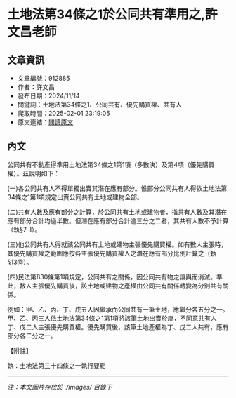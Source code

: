 # 土地法第34條之1於公同共有準用之,許文昌老師

## 文章資訊
- 文章編號：912885
- 作者：許文昌
- 發布日期：2024/11/14
- 關鍵詞：土地法第34條之1、公同共有、優先購買權、共有人
- 爬取時間：2025-02-01 23:19:05
- 原文連結：[閱讀原文](https://real-estate.get.com.tw/Columns/detail.aspx?no=912885)

## 內文


公同共有不動產得準用土地法第34條之1第1項（多數決）及第4項（優先購買權）。茲說明如下：


(一)各公同共有人不得單獨出賣其潛在應有部分。惟部分公同共有人得依土地法第34條之1第1項規定出賣公同共有土地或建物全部。


(二)共有人數及應有部分之計算，於公同共有土地或建物者，指共有人數及其潛在應有部分合計均過半數。但潛在應有部分合計逾三分之二者，其共有人數不予計算（執§7 II）。


(三)他公同共有人得就該公同共有土地或建物主張優先購買權。如有數人主張時，其優先購買權之範圍應按各主張優先購買權人之潛在應有部分比例計算之（執§13⑩）。


(四)民法第830條第1項規定，公同共有之關係，因公同共有物之讓與而消滅。準此，數人主張優先購買後，該土地或建物之產權由公同共有關係轉變為分別共有關係。


例如：甲、乙、丙、丁、戊五人因繼承而公同共有一筆土地，應繼分各五分之一。甲、乙、丙三人依土地法第34條之1第1項將該筆土地出賣於庚，不同意共有人丁、戊二人主張優先購買權。優先購買後，該筆土地產權為丁、戊二人共有，應有部分各二分之一。


【附註】


執：土地法第三十四條之一執行要點

---
*注：本文圖片存放於 ./images/ 目錄下*
